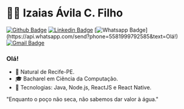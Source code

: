 # 👨‍🚀 Izaias Ávila C. Filho

[![Github Badge](https://img.shields.io/badge/-Github-000?style=for-the-badge&logo=Github&logoColor=white&link=https://github.com/izaiasavila)](https://github.com/izaiasavila)
[![Linkedin Badge](https://img.shields.io/badge/-LinkedIn-blue?style=for-the-badge&logo=Linkedin&logoColor=white&link=https://www.linkedin.com/in/izaiasavila/)](https://www.linkedin.com/in/izaiasavila/)
[![Whatsapp Badge](https://img.shields.io/badge/-Whatsapp-4CA143?style=for-the-badge&labelColor=4CA143&logo=whatsapp&logoColor=white&link=https://api.whatsapp.com/send?phone=5581999792585&text=Olá!)](https://api.whatsapp.com/send?phone=5581999792585&text=Olá!)
[![Gmail Badge](https://img.shields.io/badge/-Gmail-c14438?style=for-the-badge&logo=Gmail&logoColor=white&link=mailto:izaias@softwaresobmedida.com)](mailto:izaias@softwaresobmedida.com)

### Olá!

- :round_pushpin: Natural de Recife-PE.
- 🎓 Bacharel em Ciência da Computação.
- 🚀 Tecnologias: Java, Node.js, ReactJS e React Native.

>
  "Enquanto o poço não seca, não sabemos dar valor à água."
>


